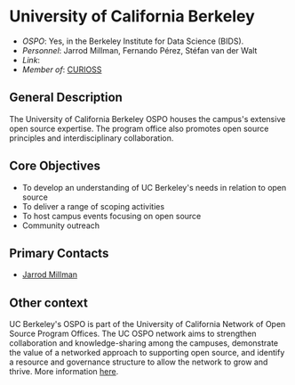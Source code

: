 # University of California Berkeley

- *OSPO*: Yes, in the Berkeley Institute for Data Science (BIDS).
- *Personnel*: Jarrod Millman, Fernando Pérez, Stéfan van der Walt
- *Link*:
- *Member of*: [CURIOSS](https://curioss.org/)

## General Description

The University of California Berkeley OSPO houses the campus's extensive open source expertise. The program office also promotes open source principles and interdisciplinary collaboration.

## Core Objectives

- To develop an understanding of UC Berkeley's needs in relation to open source
- To deliver a range of scoping activities
- To host campus events focusing on open source
- Community outreach

## Primary Contacts

- [Jarrod Millman](mailto:millman@berkeley.edu)

## Other context

UC Berkeley's OSPO is part of the University of California Network of Open Source Program Offices. The UC OSPO network aims to strengthen collaboration and knowledge-sharing among the campuses, demonstrate the value of a networked approach to supporting open source, and identify a resource and governance structure to allow the network to grow and thrive. More information [here](https://cdss.berkeley.edu/news/uc-berkeley-joins-effort-advance-open-source-initiatives-across-uc-system).
